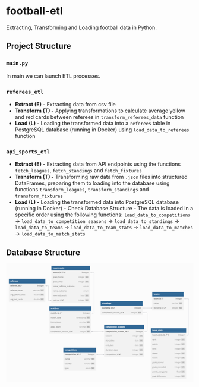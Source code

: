 # football-etl

Extracting, Transforming and Loading football data in Python.

## Project Structure

### `main.py`

In main we can launch ETL processes.

### `referees_etl`

- **Extract (E) -** Extracting data from csv file
- **Transform (T) -** Applying transformations to calculate average yellow and red cards between referees in `transform_referees_data` function
- **Load (L) -** Loading the transformed data into a `referees` table in PostgreSQL database (running in Docker) using `load_data_to_referees` function

### `api_sports_etl`

- **Extract (E) -** Extracting data from API endpoints using the functions `fetch_leagues`, `fetch_standings` and `fetch_fixtures`
- **Transform (T) -** Transforming raw data from `.json` files into structured DataFrames, preparing them to loading into the database using functions `transform_leagues`, `transform_standings` and `transform_fixtures`
- **Load (L) -** Loading the transformed data into PostgreSQL database (running in Docker) - Check Database Structure - The data is loaded in a specific order using the following functions: `load_data_to_competitions` -> `load_data_to_competition_seasons` -> `load_data_to_standings` -> `load_data_to_teams` -> `load_data_to_team_stats` -> `load_data_to_matches` -> `load_data_to_match_stats`

## Database Structure

![Database Structure](database_struct.png)
